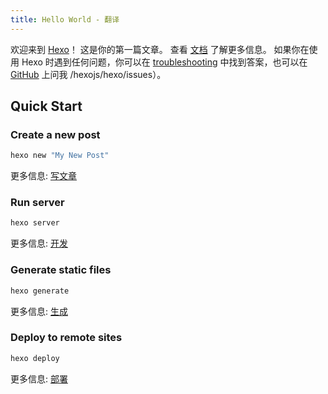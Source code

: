```yaml
---
title: Hello World - 翻译
---
```

欢迎来到 [Hexo](https://hexo.io/)！ 这是你的第一篇文章。 查看 [文档](https://hexo.io/docs/) 了解更多信息。 如果你在使用 Hexo 时遇到任何问题，你可以在 [troubleshooting](https://hexo.io/docs/troubleshooting.html) 中找到答案，也可以在 [GitHub](https://github.com) 上问我 /hexojs/hexo/issues）。

## Quick Start

### Create a new post

``` bash
hexo new "My New Post"
```

更多信息: [写文章](https://hexo.io/docs/writing.html)

### Run server

``` bash
hexo server
```

更多信息: [开发](https://hexo.io/docs/server.html)

### Generate static files

``` bash
hexo generate
```

更多信息: [生成](https://hexo.io/docs/generating.html)

### Deploy to remote sites

``` bash
hexo deploy
```

更多信息: [部署](https://hexo.io/docs/one-command-deployment.html)
